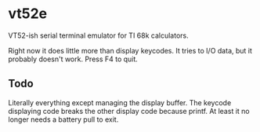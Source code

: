 # vt52e
VT52-ish serial terminal emulator for TI 68k calculators.  

Right now it does little more than display keycodes. It tries to I/O data, but it probably doesn't work. Press F4 to quit. 

## Todo
Literally everything except managing the display buffer. The keycode displaying code breaks the other display code because printf. At least it no longer needs a battery pull to exit. 
